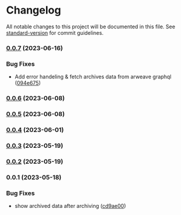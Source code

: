 # Changelog

All notable changes to this project will be documented in this file. See [standard-version](https://github.com/conventional-changelog/standard-version) for commit guidelines.

### [0.0.7](https://github.com/pawanpaudel93/arweave-archive-cli/compare/v0.0.6...v0.0.7) (2023-06-16)


### Bug Fixes

* Add error handeling & fetch archives data from arweave graphql ([094e675](https://github.com/pawanpaudel93/arweave-archive-cli/commit/094e675a4c53d51266fc11d2ea05b188a3bcd0da))

### [0.0.6](https://github.com/pawanpaudel93/arweave-archive-cli/compare/v0.0.5...v0.0.6) (2023-06-08)

### [0.0.5](https://github.com/pawanpaudel93/arweave-archive-cli/compare/v0.0.4...v0.0.5) (2023-06-08)

### [0.0.4](https://github.com/pawanpaudel93/arweave-archive-cli/compare/v0.0.2...v0.0.4) (2023-06-01)

### [0.0.3](https://github.com/pawanpaudel93/arweave-archive-cli/compare/v0.0.2...v0.0.3) (2023-05-19)

### [0.0.2](https://github.com/pawanpaudel93/arweave-archive-cli/compare/v0.0.1...v0.0.2) (2023-05-19)

### 0.0.1 (2023-05-18)


### Bug Fixes

* show archived data after archiving ([cd9ae00](https://github.com/pawanpaudel93/arweave-archive-cli/commit/cd9ae006348f5c015d1afc037e8722573bd8dde2))
